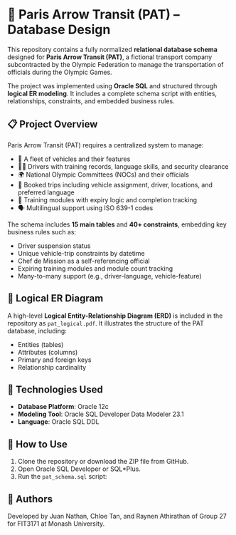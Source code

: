 # 🚐 Paris Arrow Transit (PAT) – Database Design

This repository contains a fully normalized **relational database schema** designed for **Paris Arrow Transit (PAT)**, a fictional transport company subcontracted by the Olympic Federation to manage the transportation of officials during the Olympic Games.

The project was implemented using **Oracle SQL** and structured through **logical ER modeling**. It includes a complete schema script with entities, relationships, constraints, and embedded business rules.

## 📋 Project Overview

Paris Arrow Transit (PAT) requires a centralized system to manage:
- 🚐 A fleet of vehicles and their features
- 👨‍✈️ Drivers with training records, language skills, and security clearance
- 🌍 National Olympic Committees (NOCs) and their officials
- 📅 Booked trips including vehicle assignment, driver, locations, and preferred language
- 🧠 Training modules with expiry logic and completion tracking
- 🗣️ Multilingual support using ISO 639-1 codes

The schema includes **15 main tables** and **40+ constraints**, embedding key business rules such as:
- Driver suspension status
- Unique vehicle-trip constraints by datetime
- Chef de Mission as a self-referencing official
- Expiring training modules and module count tracking
- Many-to-many support (e.g., driver-language, vehicle-feature)

## 🧱 Logical ER Diagram

A high-level **Logical Entity-Relationship Diagram (ERD)** is included in the repository as `pat_logical.pdf`. It illustrates the structure of the PAT database, including:

- Entities (tables)
- Attributes (columns)
- Primary and foreign keys
- Relationship cardinality

## 🧰 Technologies Used

- **Database Platform**: Oracle 12c
- **Modeling Tool**: Oracle SQL Developer Data Modeler 23.1
- **Language**: Oracle SQL DDL

## 🚀 How to Use

1. Clone the repository or download the ZIP file from GitHub.
2. Open Oracle SQL Developer or SQL*Plus.
3. Run the `pat_schema.sql` script:

## 👥 Authors

Developed by Juan Nathan, Chloe Tan, and Raynen Athirathan of Group 27 for FIT3171 at Monash University.
